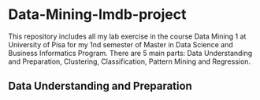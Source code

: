 # Data-Mining-Imdb-project
This repository includes all my lab exercise in the course Data Mining 1 at University of Pisa for my 1nd semester of Master in Data Science and Business Informatics Program. There are 5 main parts: Data Understanding and Preparation, Clustering, Classification, Pattern Mining and Regression.
## Data Understanding and Preparation
